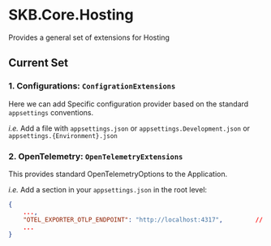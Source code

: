 # SKB.Core.Hosting

Provides a general set of extensions for Hosting

## Current Set
### 1. Configurations: ``ConfigrationExtensions``
Here we can add Specific configuration provider based on the standard ``appsettings`` conventions.

*i.e.*
Add a file with ``appsettings.json`` or ``appsettings.Development.json`` or ``appsettings.{Environment}.json``

### 2. OpenTelemetry: ``OpenTelemetryExtensions``
This provides standard OpenTelemetryOptions to the Application.

*i.e.*
Add a section in your ``appsettings.json`` in the root level:
````json
{
	...,
	"OTEL_EXPORTER_OTLP_ENDPOINT": "http://localhost:4317",			// Example OTEL Collector Endpoint
	...
}
````


